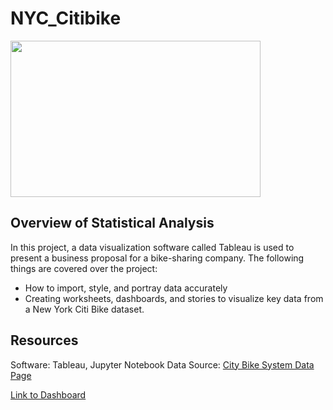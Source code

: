 # NYC_Citibike

<img src="https://user-images.githubusercontent.com/73450637/106846526-0244b580-667b-11eb-95d0-8fd411e6c3f3.jpg" width="400" height="250">

## Overview of Statistical Analysis

In this project, a data visualization software called Tableau is used to present a business proposal for a bike-sharing company. The following things are covered over the project:

* How to import, style, and portray data accurately
* Creating worksheets, dashboards, and stories to visualize key data from a New York Citi Bike dataset.

## Resources

Software: Tableau, Jupyter Notebook
Data Source: [City Bike System Data Page](https://www.citibikenyc.com/system-data)




[Link to Dashboard](https://public.tableau.com/profile/ancy.madhu#!/vizhome/NYC_CitiBike_Analysis/Story1?publish=yes)

